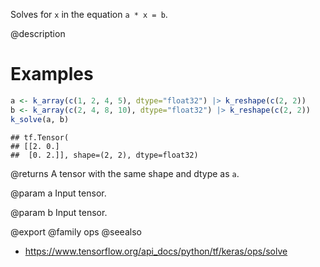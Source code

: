 Solves for `x` in the equation `a * x = b`.

@description

# Examples

```r
a <- k_array(c(1, 2, 4, 5), dtype="float32") |> k_reshape(c(2, 2))
b <- k_array(c(2, 4, 8, 10), dtype="float32") |> k_reshape(c(2, 2))
k_solve(a, b)
```

```
## tf.Tensor(
## [[2. 0.]
##  [0. 2.]], shape=(2, 2), dtype=float32)
```

@returns
A tensor with the same shape and dtype as `a`.

@param a
Input tensor.

@param b
Input tensor.

@export
@family ops
@seealso
+ <https://www.tensorflow.org/api_docs/python/tf/keras/ops/solve>

